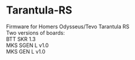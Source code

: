 # Tarantula-RS
Firmware for Homers Odysseus/Tevo Tarantula RS  
Two versions of boards:  
BTT SKR 1.3  
MKS SGEN L v1.0  
MKS GEN L v1.0  

